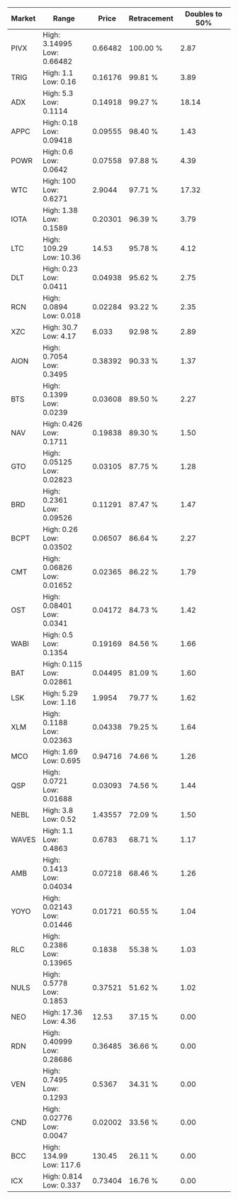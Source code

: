 | Market | Range | Price| Retracement | Doubles to 50% |
| --- | --- | --- | --- | --- |
| PIVX | High: 3.14995<br />Low: 0.66482 | 0.66482 | 100.00 % | 2.87 |
| TRIG | High: 1.1<br />Low: 0.16 | 0.16176 | 99.81 % | 3.89 |
| ADX | High: 5.3<br />Low: 0.1114 | 0.14918 | 99.27 % | 18.14 |
| APPC | High: 0.18<br />Low: 0.09418 | 0.09555 | 98.40 % | 1.43 |
| POWR | High: 0.6<br />Low: 0.0642 | 0.07558 | 97.88 % | 4.39 |
| WTC | High: 100<br />Low: 0.6271 | 2.9044 | 97.71 % | 17.32 |
| IOTA | High: 1.38<br />Low: 0.1589 | 0.20301 | 96.39 % | 3.79 |
| LTC | High: 109.29<br />Low: 10.36 | 14.53 | 95.78 % | 4.12 |
| DLT | High: 0.23<br />Low: 0.0411 | 0.04938 | 95.62 % | 2.75 |
| RCN | High: 0.0894<br />Low: 0.018 | 0.02284 | 93.22 % | 2.35 |
| XZC | High: 30.7<br />Low: 4.17 | 6.033 | 92.98 % | 2.89 |
| AION | High: 0.7054<br />Low: 0.3495 | 0.38392 | 90.33 % | 1.37 |
| BTS | High: 0.1399<br />Low: 0.0239 | 0.03608 | 89.50 % | 2.27 |
| NAV | High: 0.426<br />Low: 0.1711 | 0.19838 | 89.30 % | 1.50 |
| GTO | High: 0.05125<br />Low: 0.02823 | 0.03105 | 87.75 % | 1.28 |
| BRD | High: 0.2361<br />Low: 0.09526 | 0.11291 | 87.47 % | 1.47 |
| BCPT | High: 0.26<br />Low: 0.03502 | 0.06507 | 86.64 % | 2.27 |
| CMT | High: 0.06826<br />Low: 0.01652 | 0.02365 | 86.22 % | 1.79 |
| OST | High: 0.08401<br />Low: 0.0341 | 0.04172 | 84.73 % | 1.42 |
| WABI | High: 0.5<br />Low: 0.1354 | 0.19169 | 84.56 % | 1.66 |
| BAT | High: 0.115<br />Low: 0.02861 | 0.04495 | 81.09 % | 1.60 |
| LSK | High: 5.29<br />Low: 1.16 | 1.9954 | 79.77 % | 1.62 |
| XLM | High: 0.1188<br />Low: 0.02363 | 0.04338 | 79.25 % | 1.64 |
| MCO | High: 1.69<br />Low: 0.695 | 0.94716 | 74.66 % | 1.26 |
| QSP | High: 0.0721<br />Low: 0.01688 | 0.03093 | 74.56 % | 1.44 |
| NEBL | High: 3.8<br />Low: 0.52 | 1.43557 | 72.09 % | 1.50 |
| WAVES | High: 1.1<br />Low: 0.4863 | 0.6783 | 68.71 % | 1.17 |
| AMB | High: 0.1413<br />Low: 0.04034 | 0.07218 | 68.46 % | 1.26 |
| YOYO | High: 0.02143<br />Low: 0.01446 | 0.01721 | 60.55 % | 1.04 |
| RLC | High: 0.2386<br />Low: 0.13965 | 0.1838 | 55.38 % | 1.03 |
| NULS | High: 0.5778<br />Low: 0.1853 | 0.37521 | 51.62 % | 1.02 |
| NEO | High: 17.36<br />Low: 4.36 | 12.53 | 37.15 % | 0.00 |
| RDN | High: 0.40999<br />Low: 0.28686 | 0.36485 | 36.66 % | 0.00 |
| VEN | High: 0.7495<br />Low: 0.1293 | 0.5367 | 34.31 % | 0.00 |
| CND | High: 0.02776<br />Low: 0.0047 | 0.02002 | 33.56 % | 0.00 |
| BCC | High: 134.99<br />Low: 117.6 | 130.45 | 26.11 % | 0.00 |
| ICX | High: 0.814<br />Low: 0.337 | 0.73404 | 16.76 % | 0.00 |
